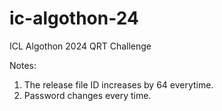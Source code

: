# ic-algothon-24
ICL Algothon 2024 QRT Challenge

Notes:
1. The release file ID increases by 64 everytime.
2. Password changes every time.
